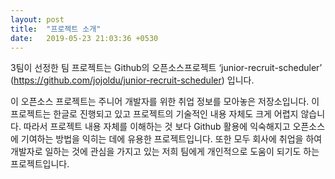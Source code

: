 ```yaml
---
layout: post
title:  "프로젝트 소개"
date:   2019-05-23 21:03:36 +0530
---
```

3팀이 선정한 팀 프로젝트는 Github의 오픈소스프로젝트 ‘junior-recruit-scheduler’ (https://github.com/jojoldu/junior-recruit-scheduler) 입니다.  

이 오픈소스 프로젝트는 주니어 개발자를 위한 취업 정보를 모아놓은 저장소입니다. 이 프로젝트는 한글로 진행되고 있고 프로젝트의 기술적인 내용 자체도 크게 어렵지 않습니다. 따라서 프로젝트 내용 자체를 이해하는 것 보다 Github 활용에 익숙해지고 오픈소스에 기여하는 방법을 익히는 데에 유용한 프로젝트입니다. 또한 모두 회사에 취업을 하여 개발자로 일하는 것에 관심을 가지고 있는 저희 팀에게 개인적으로 도움이 되기도 하는 프로젝트입니다.

[jekyll-docs]: https://jekyllrb.com/docs/home
[jekyll-gh]:   https://github.com/jekyll/jekyll
[jekyll-talk]: https://talk.jekyllrb.com/
